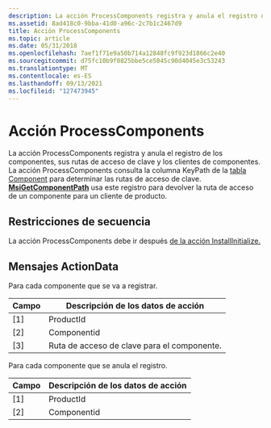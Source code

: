 ```yaml
---
description: La acción ProcessComponents registra y anula el registro de los componentes, sus rutas de acceso de clave y los clientes de componentes.
ms.assetid: 8ad418c0-9bba-41d0-a96c-2c7b1c2467d9
title: Acción ProcessComponents
ms.topic: article
ms.date: 05/31/2018
ms.openlocfilehash: 7aef1f71e9a50b714a12848fc9f923d1866c2e40
ms.sourcegitcommit: d75fc10b9f0825bbe5ce5045c90d4045e3c53243
ms.translationtype: MT
ms.contentlocale: es-ES
ms.lasthandoff: 09/13/2021
ms.locfileid: "127473945"
---
```

# <a name="processcomponents-action"></a>Acción ProcessComponents

La acción ProcessComponents registra y anula el registro de los componentes, sus rutas de acceso de clave y los clientes de componentes. La acción ProcessComponents consulta la columna KeyPath de la [tabla Component](component-table.md) para determinar las rutas de acceso de clave. [**MsiGetComponentPath**](/windows/desktop/api/Msi/nf-msi-msigetcomponentpatha) usa este registro para devolver la ruta de acceso de un componente para un cliente de producto.

## <a name="sequence-restrictions"></a>Restricciones de secuencia

La acción ProcessComponents debe ir después [de la acción InstallInitialize.](installinitialize-action.md)

## <a name="actiondata-messages"></a>Mensajes ActionData

Para cada componente que se va a registrar.



| Campo | Descripción de los datos de acción      |
|-------|---------------------------------|
| \[1\] | ProductId                       |
| \[2\] | Componentid                     |
| \[3\] | Ruta de acceso de clave para el componente. |



 

Para cada componente que se anula el registro.



| Campo | Descripción de los datos de acción |
|-------|----------------------------|
| \[1\] | ProductId                  |
| \[2\] | Componentid                |



 

 

 



